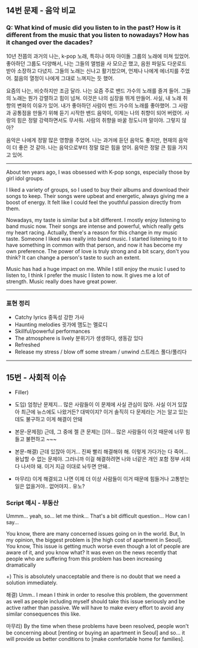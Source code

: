 ## 14번 문제 - 음악 비교

### Q: What kind of music did you listen to in the past? How is it different from the music that you listen to nowadays? How has it changed over the dacades?

10년 전쯤의 과거의 나는, k-pop 노래, 특히나 여자 아이돌 그룹의 노래에 미쳐 있었어.
좋아하던 그룹도 다양해서, 나는 그들의 앨범을 사 모으곤 했고, 음원 파일도 다운로드 받아 소장하고 다녔지.
그들의 노래는 신나고 활기찼으며, 언제나 나에게 에너지를 주었어.
젊음의 열정이 나에게 그대로 느껴지는 듯 했어.

요즘의 나는, 비슷하지만 조금 달라. 나는 요즘 주로 밴드 가수의 노래를 즐겨 들어.
그들의 노래는 뭔가 강렬하고 힘이 넘쳐. 이것은 나의 심장을 뛰게 만들어.
사실, 내 노래 취향의 변화의 이유가 있어. 내가 좋아하던 사람이 밴드 가수의 노래를 좋아했어.
그 사람과 공통점을 만들기 위해 듣기 시작한 밴드 음악이, 이제는 나의 취향이 되어 버렸어.
사랑의 힘은 정말 강력하면서도 무서워. 사람의 취향을 바꿀 정도니까 말이야. 그렇지 않아?

음악은 나에게 정말 많은 영향을 주었어. 나는 과거에 듣던 음악도 좋지만, 현재의 음악이 더 좋은 것 같아.
나는 음악으로부터 정말 많은 힘을 얻어. 음악은 정말 큰 힘을 가지고 있어.

---
About ten years ago, I was obsessed with K-pop songs, especially those by girl idol groups.

I liked a variety of groups, so I used to buy their albums and download their songs to keep. 
Their songs were upbeat and energetic, always giving me a boost of energy. 
It felt like I could feel the youthful passion directly from them.

Nowadays, my taste is similar but a bit different. I mostly enjoy listening to band music now. 
Their songs are intense and powerful, which really gets my heart racing. 
Actually, there's a reason for this change in my music taste. Someone I liked was really into band music. 
I started listening to it to have something in common with that person, and now it has become my own preference. 
The power of love is truly strong and a bit scary, don't you think? It can change a person's taste to such an extent.

Music has had a huge impact on me. 
While I still enjoy the music I used to listen to, I think I prefer the music I listen to now. 
It gives me a lot of strength. Music really does have great power.

---
### 표현 정리
- Catchy lyrics 중독성 강한 가사
- Haunting melodies 귓가에 맴도는 멜로디
- Skillful/powerful performances
- The atmosphere is lively 분위기가 생생하다, 생동감 있다
- Refreshed
- Release my stress / blow off some stream / unwind 스트레스 풀다/풀리다

---
## 15번 - 사회적 이슈
- Filler)

- 도입) 엄청난 문제지... 많은 사람들이 이 문제에 사실 관심이 많아. 사실 이거 있잖아 최근에 뉴스에도 나왔거든? 대박이지? 이거 솔직히 다 문제라는 거는 알고 있는데도 불구하고 이게 해결이 안돼

- 본문-문제점) 근데, 그 중에 젤 큰 문제는 []야... 많은 사람들이 이것 때문에 너무 힘들고 불편하고 ~~~

- 본문-해결) 근데 있잖아 이거... 진짜 빨리 해결해야 해. 이렇게 가다가는 다 죽어... 용납할 수 없는 문제야. 그러니까 이걸 해결하려면 나와 너같은 개인 포함 정부 사회 다 나서야 돼. 이거 지금 이대로 놔두면 안돼..

- 마무리) 이게 해결되고 나면 이제 더 이상 사람들이 이거 때문에 힘들거나 고통받는 일은 없을거야.. 없어야지.. 유노?

### Script 예시 - 부동산

Ummm... yeah, so... let me think... That's a bit difficult question... How can I say...

You know, there are many concerned issues going on in the world. But, In my opinion, the biggest problem is [the high cost of apartment in Seoul]. You know, This issue is getting much worse even though a lot of people are aware of it, and you know what? It was even on the news recently that people who are suffering from this problem has been increasing dramatically

+) This is absolutely unacceptable and there is no doubt that we need a solution immediately.

해결) Umm.. I mean I think in order to resolve this problem, the government as well as people including myself should take this issue seriously and be active rather than passive. We will have to make every effort to avoid any similar consequences this like.

마무리) By the time when these problems have been resolved, people won't be concerning about [renting or buying an apartment in Seoul] and so... it will provide us better conditions to [make comfortable home for families].